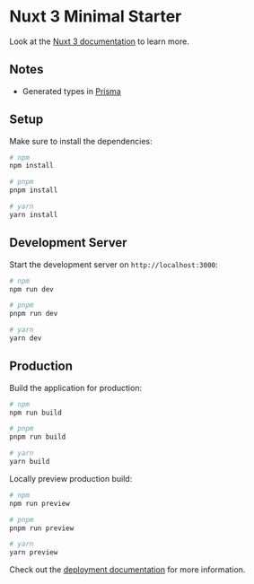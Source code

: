 # Nuxt 3 Minimal Starter

Look at the [Nuxt 3 documentation](https://nuxt.com/docs/getting-started/introduction) to learn more.

## Notes
- Generated types in [Prisma](https://www.prisma.io/docs/concepts/components/prisma-client/advanced-type-safety/operating-against-partial-structures-of-model-types)

## Setup

Make sure to install the dependencies:

```bash
# npm
npm install

# pnpm
pnpm install

# yarn
yarn install
```

## Development Server

Start the development server on `http://localhost:3000`:

```bash
# npm
npm run dev

# pnpm
pnpm run dev

# yarn
yarn dev
```

## Production

Build the application for production:

```bash
# npm
npm run build

# pnpm
pnpm run build

# yarn
yarn build
```

Locally preview production build:

```bash
# npm
npm run preview

# pnpm
pnpm run preview

# yarn
yarn preview
```

Check out the [deployment documentation](https://nuxt.com/docs/getting-started/deployment) for more information.
